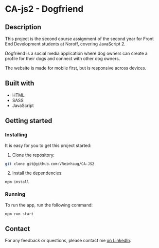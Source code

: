 # CA-js2 - Dogfriend

## Description

This project is the second course assignment of the second year for Front End Development students at Noroff, covering JavaScript 2.

Dogfriend is a social media application where dog owners can create a profile for their dogs and connect with other dog owners.

The website is made for mobile first, but is responsive across devices.

## Built with

- HTML
- SASS
- JavaScript

## Getting started

### Installing

It is easy for you to get this project started:

1. Clone the repository:

```bash
git clone git@github.com:VReinhaug/CA-JS2
```

2. Install the dependencies:

```
npm install
```

### Running

To run the app, run the following command:

```
npm run start
```

## Contact

For any feedback or questions, please contact me [on LinkedIn](https://www.linkedin.com/in/veronika-reinhaug/).
